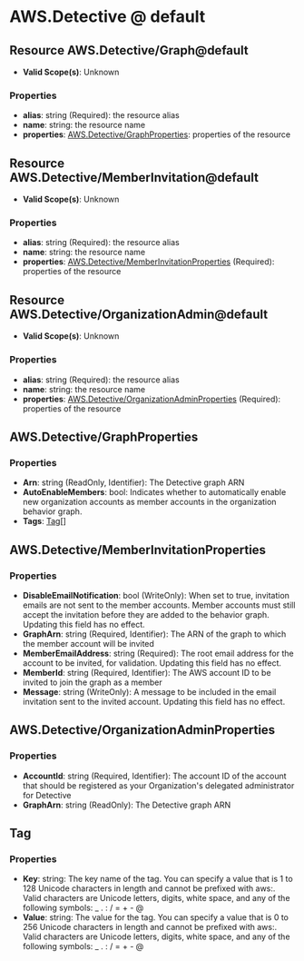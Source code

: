 # AWS.Detective @ default

## Resource AWS.Detective/Graph@default
* **Valid Scope(s)**: Unknown
### Properties
* **alias**: string (Required): the resource alias
* **name**: string: the resource name
* **properties**: [AWS.Detective/GraphProperties](#awsdetectivegraphproperties): properties of the resource

## Resource AWS.Detective/MemberInvitation@default
* **Valid Scope(s)**: Unknown
### Properties
* **alias**: string (Required): the resource alias
* **name**: string: the resource name
* **properties**: [AWS.Detective/MemberInvitationProperties](#awsdetectivememberinvitationproperties) (Required): properties of the resource

## Resource AWS.Detective/OrganizationAdmin@default
* **Valid Scope(s)**: Unknown
### Properties
* **alias**: string (Required): the resource alias
* **name**: string: the resource name
* **properties**: [AWS.Detective/OrganizationAdminProperties](#awsdetectiveorganizationadminproperties) (Required): properties of the resource

## AWS.Detective/GraphProperties
### Properties
* **Arn**: string (ReadOnly, Identifier): The Detective graph ARN
* **AutoEnableMembers**: bool: Indicates whether to automatically enable new organization accounts as member accounts in the organization behavior graph.
* **Tags**: [Tag](#tag)[]

## AWS.Detective/MemberInvitationProperties
### Properties
* **DisableEmailNotification**: bool (WriteOnly): When set to true, invitation emails are not sent to the member accounts. Member accounts must still accept the invitation before they are added to the behavior graph. Updating this field has no effect.
* **GraphArn**: string (Required, Identifier): The ARN of the graph to which the member account will be invited
* **MemberEmailAddress**: string (Required): The root email address for the account to be invited, for validation. Updating this field has no effect.
* **MemberId**: string (Required, Identifier): The AWS account ID to be invited to join the graph as a member
* **Message**: string (WriteOnly): A message to be included in the email invitation sent to the invited account. Updating this field has no effect.

## AWS.Detective/OrganizationAdminProperties
### Properties
* **AccountId**: string (Required, Identifier): The account ID of the account that should be registered as your Organization's delegated administrator for Detective
* **GraphArn**: string (ReadOnly): The Detective graph ARN

## Tag
### Properties
* **Key**: string: The key name of the tag. You can specify a value that is 1 to 128 Unicode characters in length and cannot be prefixed with aws:. Valid characters are Unicode letters, digits, white space, and any of the following symbols: _ . : / = + - @ 
* **Value**: string: The value for the tag. You can specify a value that is 0 to 256 Unicode characters in length and cannot be prefixed with aws:. Valid characters are Unicode letters, digits, white space, and any of the following symbols: _ . : / = + - @ 

